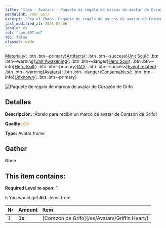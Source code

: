 ```yaml
---
title: "Item - Avatars - Paquete de regalo de marcos de avatar de Corazón de Grifo"
permalink: /con_607/
excerpt: "Era of Chaos  Paquete de regalo de marcos de avatar de Corazón de Grifo"
last_modified_at: 2021-07-06
locale: es
ref: "con_607.md"
toc: false
classes: wide
---
```

 [Materials](/ItemsES/){: .btn .btn--primary}[Artifacts](/ItemsES/Artifacts/){: .btn .btn--success}[Unit Soul](/ItemsES/UnitSoul/){: .btn .btn--warning}[Unit Awakening](/ItemsES/UnitAwakening/){: .btn .btn--danger}[Hero Soul](/ItemsES/HeroSoul/){: .btn .btn--info}[Hero Skill](/ItemsES/HeroSkill/){: .btn .btn--primary}[Gift](/ItemsES/Gift/){: .btn .btn--success}[Event related](/ItemsES/Events/){: .btn .btn--warning}[Avatars](/ItemsES/Avatars/){: .btn .btn--danger}[Consumables](/ItemsES/Consumables/){: .btn .btn--info}[Unknown](/ItemsES/Unknown/){: .btn .btn--primary}

 ![Paquete de regalo de marcos de avatar de Corazón de Grifo](/images/t/i_907003.png)

## Detalles
 **Descripción:** ¡Ábrelo para recibir un marco de avatar de Corazón de Grifo!

 **Quality:** <span style="color: #FF8C00">OK</span>

 **Type:** Avatar frame

## Gather

  None

## This item contains:

 **Required Level to open:** 1

 5 You would get **ALL** items  from:

  | Nr | Amount |     Item    |
  |:---|:-------|:------------|
  | 1 |  **1x** | [Corazón de Grifo](/es/Avatars/Griffin Heart/) |  | 
